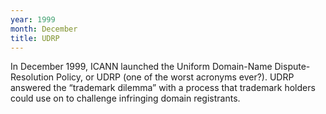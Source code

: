 ```yaml
---
year: 1999
month: December
title: UDRP
---
```


In December 1999, ICANN launched the Uniform Domain-Name Dispute-Resolution Policy, or UDRP (one of the worst acronyms ever?). UDRP answered the “trademark dilemma” with a process that trademark holders could use on to challenge infringing domain registrants.

